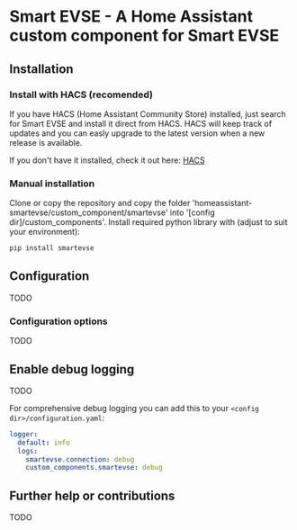 # Smart EVSE - A Home Assistant custom component for Smart EVSE

## Installation

### Install with HACS (recomended)

If you have HACS (Home Assistant Community Store) installed, just search for Smart EVSE and install it direct from HACS.
HACS will keep track of updates and you can easly upgrade to the latest version when a new release is available.

If you don't have it installed, check it out here: [HACS](https://community.home-assistant.io/t/custom-component-hacs)

### Manual installation

Clone or copy the repository and copy the folder 'homeassistant-smartevse/custom_component/smartevse' into '[config dir]/custom_components'.
Install required python library with (adjust to suit your environment):

```sh
pip install smartevse
```

## Configuration

TODO 

### Configuration options

TODO 

## Enable debug logging

TODO 

For comprehensive debug logging you can add this to your `<config dir>/configuration.yaml`:

```yaml
logger:
  default: info
  logs:
    smartevse.connection: debug
    custom_components.smartevse: debug
 ```

## Further help or contributions

TODO